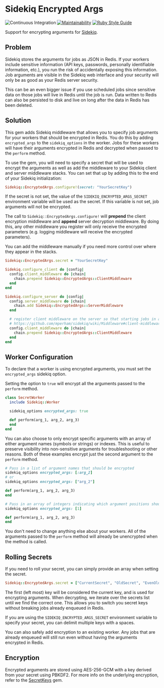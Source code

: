 # Sidekiq Encrypted Args

![Continuous Integration](https://github.com/bdurand/sidekiq-encrypted_args/workflows/Continuous%20Integration/badge.svg?branch=master)
[![Maintainability](https://api.codeclimate.com/v1/badges/70ab3782e4d5285eb173/maintainability)](https://codeclimate.com/github/bdurand/sidekiq-encrypted_args/maintainability)
[![Ruby Style Guide](https://img.shields.io/badge/code_style-standard-brightgreen.svg)](https://github.com/testdouble/standard)

Support for encrypting arguments for [Sidekiq](https://github.com/mperham/sidekiq).

## Problem

Sidekiq stores the arguments for jobs as JSON in Redis. If your workers include sensitive information (API keys, passwords, personally identifiable information, etc.), you run the risk of accidentally exposing this information. Job arguments are visible in the Sidekiq web interface and your security will only be as good as your Redis server security.

This can be an even bigger issue if you use scheduled jobs since sensitive data on those jobs will live in Redis until the job is run. Data written to Redis can also be persisted to disk and live on long after the data in Redis has been deleted.

## Solution

This gem adds Sidekiq middleware that allows you to specify job arguments for your workers that should be encrypted in Redis. You do this by adding `encrypted_args` to the `sidekiq_options` in the worker. Jobs for these workers will have their arguments encrypted in Redis and decrypted when passed to the `perform` method.

To use the gem, you will need to specify a secret that will be used to encrypt the arguments as well as add the middleware to your Sidekiq client and server middleware stacks. You can set that up by adding this to the end of your Sidekiq initialization:

```ruby
Sidekiq::EncryptedArgs.configure!(secret: "YourSecretKey")
```

If the secret is not set, the value of the `SIDEKIQ_ENCRYPTED_ARGS_SECRET` environment variable will be used as the secret. If this variable is not set, job arguments will not be encrypted.

The call to `Sidekiq::EncryptedArgs.configure!` will **prepend** the client encryption middleware and **append** server decryption middleware. By doing this, any other middleware you register will only receive the encrypted parameters (e.g. logging middleware will receive the encrypted parameters).

You can add the middleware manually if you need more control over where they appear in the stacks.

```ruby
Sidekiq::EncryptedArgs.secret = "YourSecretKey"

Sidekiq.configure_client do |config|
  config.client_middleware do |chain|
    chain.prepend Sidekiq::EncryptedArgs::ClientMiddleware
  end
end

Sidekiq.configure_server do |config|
  config.server_middleware do |chain|
    chain.add Sidekiq::EncryptedArgs::ServerMiddleware
  end

  # register client middleware on the server so that starting jobs in a Sidekiq::Worker also get encrypted args
  # https://github.com/mperham/sidekiq/wiki/Middleware#client-middleware-registered-in-both-places
  config.client_middleware do |chain|
    chain.prepend Sidekiq::EncryptedArgs::ClientMiddleware
  end
end
```

## Worker Configuration

To declare that a worker is using encrypted arguments, you must set the `encrypted_args` sidekiq option.

Setting the option to `true` will encrypt all the arguments passed to the `perform` method.

```ruby
class SecretWorker
  include Sidekiq::Worker

  sidekiq_options encrypted_args: true

  def perform(arg_1, arg_2, arg_3)
  end
end
```

You can also choose to only encrypt specific arguments with an array of either argument names (symbols or strings) or indexes. This is useful to preserve visibility into non-sensitive arguments for troubleshooting or other reasons. Both of these examples encrypt just the second argument to the `perform` method.

```ruby
# Pass in a list of argument names that should be encrypted
sidekiq_options encrypted_args: [:arg_2]
# or
sidekiq_options encrypted_args: ["arg_2"]

def perform(arg_1, arg_2, arg_3)
end
```

```ruby
# Pass in an array of integers indicating which argument positions should be encrypted
sidekiq_options encrypted_args: [1]

def perform(arg_1, arg_2, arg_3)
end
```

You don't need to change anything else about your workers. All of the arguments passed to the `perform` method will already be unencrypted when the method is called.

## Rolling Secrets

If you need to roll your secret, you can simply provide an array when setting the secret.

```ruby
Sidekiq::EncryptedArgs.secret = ["CurrentSecret", "OldSecret", "EvenOlderSecret"]
```

The first (left most) key will be considered the current key, and is used for encrypting arguments. When decrypting, we iterate over the secrets list until we find the correct one. This allows you to switch you secret keys without breaking jobs already enqueued in Redis.

If you are using the `SIDEKIQ_ENCRYPTED_ARGS_SECRET` environment variable to specify your secret, you can delimit multiple keys with a spaces.

You can also safely add encryption to an existing worker. Any jobs that are already enqueued will still run even without having the arguments encrypted in Redis.

## Encryption

Encrypted arguments are stored using AES-256-GCM with a key derived from your secret using PBKDF2. For more info on the underlying encryption, refer to the [SecretKeys](https://github.com/bdurand/secret_keys) gem.
